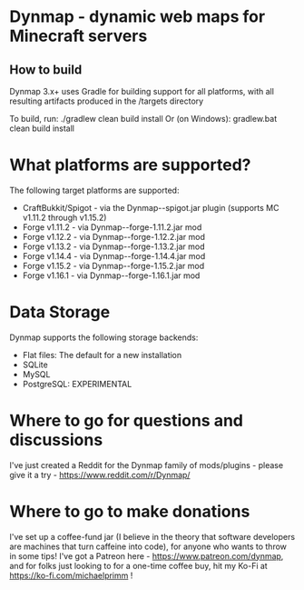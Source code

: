 # Dynmap - dynamic web maps for Minecraft servers

## How to build
Dynmap 3.x+ uses Gradle for building support for all platforms, with all resulting artifacts produced in the /targets directory

To build, run:
    ./gradlew clean build install
Or (on Windows):
    gradlew.bat clean build install
    
# What platforms are supported?
The following target platforms are supported:
- CraftBukkit/Spigot - via the Dynmap-<version>-spigot.jar plugin (supports MC v1.11.2 through v1.15.2)
- Forge v1.11.2 - via Dynmap-<version>-forge-1.11.2.jar mod
- Forge v1.12.2 - via Dynmap-<version>-forge-1.12.2.jar mod
- Forge v1.13.2 - via Dynmap-<version>-forge-1.13.2.jar mod
- Forge v1.14.4 - via Dynmap-<version>-forge-1.14.4.jar mod
- Forge v1.15.2 - via Dynmap-<version>-forge-1.15.2.jar mod
- Forge v1.16.1 - via Dynmap-<version>-forge-1.16.1.jar mod
    
# Data Storage
Dynmap supports the following storage backends:
- Flat files: The default for a new installation
- SQLite
- MySQL
- PostgreSQL: EXPERIMENTAL

# Where to go for questions and discussions
I've just created a Reddit for the Dynmap family of mods/plugins - please give it a try - https://www.reddit.com/r/Dynmap/

# Where to go to make donations
I've set up a coffee-fund jar (I believe in the theory that software developers are machines that turn caffeine into code), for anyone who wants to throw in some tips!  I've got a Patreon here - https://www.patreon.com/dynmap, and for folks just looking to for a one-time coffee buy, hit my Ko-Fi at https://ko-fi.com/michaelprimm !


